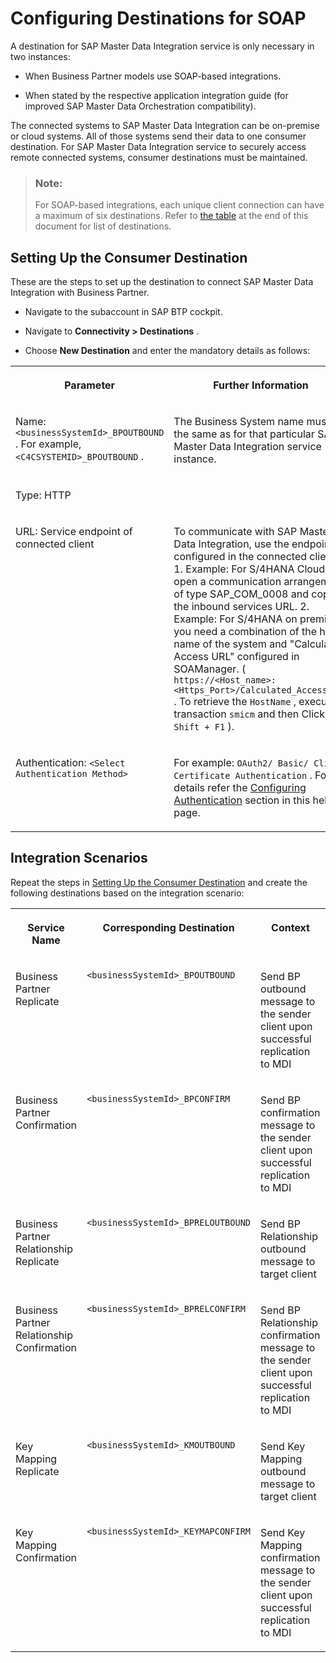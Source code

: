 <!-- loio870fed9ab8c34d08acd1dc4cbf95708a -->

# Configuring Destinations for SOAP

A destination for SAP Master Data Integration service is only necessary in two instances:

-   When Business Partner models use SOAP-based integrations.

-   When stated by the respective application integration guide \(for improved SAP Master Data Orchestration compatibility\).


The connected systems to SAP Master Data Integration can be on-premise or cloud systems. All of those systems send their data to one consumer destination. For SAP Master Data Integration service to securely access remote connected systems, consumer destinations must be maintained.

> ### Note:  
> For SOAP-based integrations, each unique client connection can have a maximum of six destinations. Refer to [the table](configuring-destinations-for-soap-870fed9.md#loio870fed9ab8c34d08acd1dc4cbf95708a__integration-scenarios) at the end of this document for list of destinations.



<a name="loio870fed9ab8c34d08acd1dc4cbf95708a__setting-up-the-consumer-destination"/>

## Setting Up the Consumer Destination

These are the steps to set up the destination to connect SAP Master Data Integration with Business Partner.

-   Navigate to the subaccount in SAP BTP cockpit.

-   Navigate to **Connectivity \> Destinations** .

-   Choose **New Destination** and enter the mandatory details as follows:



<table>
<tr>
<th valign="top">

Parameter

</th>
<th valign="top">

Further Information

</th>
</tr>
<tr>
<td valign="top">

Name: `<businessSystemId>_BPOUTBOUND` . For example, `<C4CSYSTEMID>_BPOUTBOUND` .

</td>
<td valign="top">

The Business System name must be the same as for that particular SAP Master Data Integration service instance.

</td>
</tr>
<tr>
<td valign="top">

Type: HTTP

</td>
<td valign="top">

 

</td>
</tr>
<tr>
<td valign="top">

URL: Service endpoint of connected client

</td>
<td valign="top">

To communicate with SAP Master Data Integration, use the endpoint configured in the connected client. 1. Example: For S/4HANA Cloud, open a communication arrangement of type SAP\_COM\_0008 and copy the inbound services URL. 2. Example: For S/4HANA on premise, you need a combination of the host name of the system and "Calculated Access URL" configured in SOAManager. \( `https://<Host_name>:<Https_Port>/Calculated_Access_URL` . To retrieve the `HostName` , execute transaction `smicm` and then Click `Shift + F1` \).

</td>
</tr>
<tr>
<td valign="top">

Authentication: `<Select Authentication Method>` 

</td>
<td valign="top">

For example: `OAuth2/ Basic/ Client Certificate Authentication` . For details refer the [Configuring Authentication](https://help.sap.com/docs/connectivity/sap-btp-connectivity-cf/http-destinations?locale=en-US#configuring-authentication) section in this help page.

</td>
</tr>
</table>



<a name="loio870fed9ab8c34d08acd1dc4cbf95708a__integration-scenarios"/>

## Integration Scenarios

Repeat the steps in [Setting Up the Consumer Destination](configuring-destinations-for-soap-870fed9.md#loio870fed9ab8c34d08acd1dc4cbf95708a__setting-up-the-consumer-destination) and create the following destinations based on the integration scenario:


<table>
<tr>
<th valign="top">

Service Name

</th>
<th valign="top">

Corresponding Destination

</th>
<th valign="top">

Context

</th>
</tr>
<tr>
<td valign="top">

Business Partner Replicate

</td>
<td valign="top">

`<businessSystemId>_BPOUTBOUND` 

</td>
<td valign="top">

Send BP outbound message to the sender client upon successful replication to MDI

</td>
</tr>
<tr>
<td valign="top">

Business Partner Confirmation

</td>
<td valign="top">

`<businessSystemId>_BPCONFIRM` 

</td>
<td valign="top">

Send BP confirmation message to the sender client upon successful replication to MDI

</td>
</tr>
<tr>
<td valign="top">

Business Partner Relationship Replicate

</td>
<td valign="top">

`<businessSystemId>_BPRELOUTBOUND` 

</td>
<td valign="top">

Send BP Relationship outbound message to target client

</td>
</tr>
<tr>
<td valign="top">

Business Partner Relationship Confirmation

</td>
<td valign="top">

`<businessSystemId>_BPRELCONFIRM` 

</td>
<td valign="top">

Send BP Relationship confirmation message to the sender client upon successful replication to MDI

</td>
</tr>
<tr>
<td valign="top">

Key Mapping Replicate

</td>
<td valign="top">

`<businessSystemId>_KMOUTBOUND` 

</td>
<td valign="top">

Send Key Mapping outbound message to target client

</td>
</tr>
<tr>
<td valign="top">

Key Mapping Confirmation

</td>
<td valign="top">

`<businessSystemId>_KEYMAPCONFIRM` 

</td>
<td valign="top">

Send Key Mapping confirmation message to the sender client upon successful replication to MDI

</td>
</tr>
</table>

